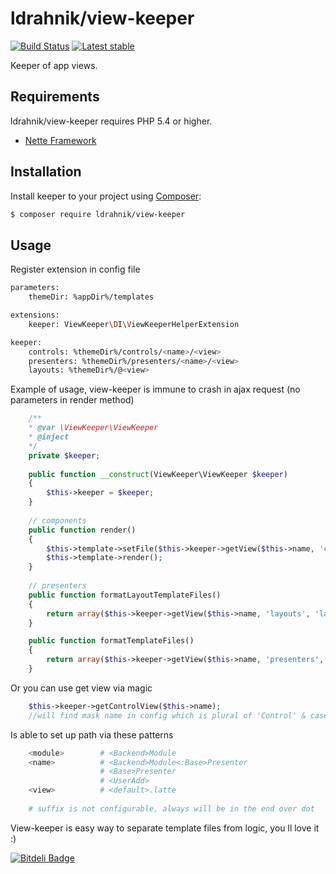 ldrahnik/view-keeper
======

[![Build Status](https://travis-ci.org/ldrahnik/view-keeper.svg)](https://travis-ci.org/ldrahnik/view-keeper)
[![Latest stable](https://img.shields.io/packagist/v/ldrahnik/view-keeper.svg)](https://packagist.org/packages/ldrahnik/view-keeper)

Keeper of app views.

Requirements
------------

ldrahnik/view-keeper requires PHP 5.4 or higher.

- [Nette Framework](https://github.com/nette/nette)

Installation
------------

Install keeper to your project using  [Composer](http://getcomposer.org/):

```sh
$ composer require ldrahnik/view-keeper
```

Usage
-----

Register extension in config file

```sh
parameters:
	themeDir: %appDir%/templates

extensions:
	keeper: ViewKeeper\DI\ViewKeeperHelperExtension

keeper:
	controls: %themeDir%/controls/<name>/<view>
	presenters: %themeDir%/presenters/<name>/<view>
	layouts: %themeDir%/@<view>
```

Example of usage, view-keeper is immune to crash in ajax request (no parameters in render method)

```php
	/**
	* @var \ViewKeeper\ViewKeeper 
	* @inject 
	*/
	private $keeper;
	
	public function __construct(ViewKeeper\ViewKeeper $keeper)
    {
		$this->keeper = $keeper;
    }
    
    // components
    public function render()
    {
		$this->template->setFile($this->keeper->getView($this->name, 'controls'));
		$this->template->render();
    }
    	
    // presenters
    public function formatLayoutTemplateFiles()
	{
		return array($this->keeper->getView($this->name, 'layouts', 'layout'));
	}

	public function formatTemplateFiles()
	{
		return array($this->keeper->getView($this->name, 'presenters', $this->action));
	}
```

Or you can use get view via magic

```php
	$this->keeper->getControlView($this->name);
	//will find mask name in config which is plural of 'Control' & case insensivite => 'controls'
```

Is able to set up path via these patterns

```sh
	<module>		# <Backend>Module
	<name>			# <Backend>Module<:Base>Presenter
					# <Base>Presenter
					# <UserAdd>
	<view> 			# <default>.latte
	
	# suffix is not configurable, always will be in the end over dot
```

View-keeper is easy way to separate template files from logic, you ll love it :)


[![Bitdeli Badge](https://d2weczhvl823v0.cloudfront.net/ldrahnik/view-keeper/trend.png)](https://bitdeli.com/free "Bitdeli Badge")

